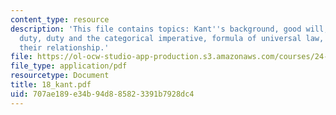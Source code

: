 ```yaml
---
content_type: resource
description: 'This file contains topics: Kant''s background, good will, motive of
  duty, duty and the categorical imperative, formula of universal law, humanity and
  their relationship.'
file: https://ol-ocw-studio-app-production.s3.amazonaws.com/courses/24-01-classics-in-western-philosophy-spring-2006/707ae189e34b94d885823391b7928dc4_18_kant.pdf
file_type: application/pdf
resourcetype: Document
title: 18_kant.pdf
uid: 707ae189-e34b-94d8-8582-3391b7928dc4
---
```

